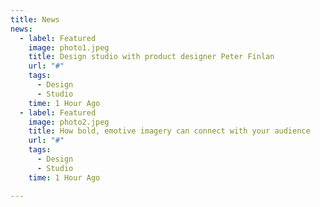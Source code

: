 ```yaml
---
title: News
news:
  - label: Featured
    image: photo1.jpeg
    title: Design studio with product designer Peter Finlan
    url: "#"
    tags:
      - Design
      - Studio
    time: 1 Hour Ago
  - label: Featured
    image: photo2.jpeg
    title: How bold, emotive imagery can connect with your audience
    url: "#"
    tags:
      - Design
      - Studio
    time: 1 Hour Ago

---
```

